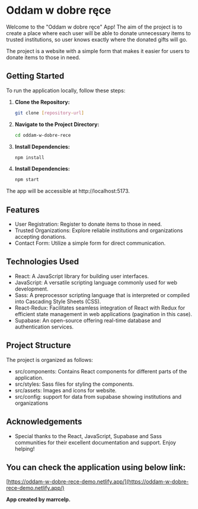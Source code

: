 # Oddam w dobre ręce

Welcome to the "Oddam w dobre ręce" App! The aim of the project is to create a place where each user will be able to donate unnecessary items to trusted institutions, so user knows exactly where the donated gifts will go.

The project is a website with a simple form that makes it easier for users to donate items to those in need.

## Getting Started

To run the application locally, follow these steps:

1. **Clone the Repository:**
   ```bash
   git clone [repository-url]
   ```
2. **Navigate to the Project Directory:**
    ```bash
   cd oddam-w-dobre-rece
   ```
3. **Install Dependencies:**
    ```bash
   npm install
    ```

4. **Install Dependencies:**
    ```bash
   npm start
   ```

The app will be accessible at http://localhost:5173.

## Features

- User Registration: Register to donate items to those in need.
- Trusted Organizations: Explore reliable institutions and organizations accepting donations.
- Contact Form: Utilize a simple form for direct communication.

## Technologies Used

- React: A JavaScript library for building user interfaces.
- JavaScript: A versatile scripting language commonly used for web development.
- Sass: A preprocessor scripting language that is interpreted or compiled into Cascading Style Sheets (CSS).
- React-Redux: Facilitates seamless integration of React with Redux for efficient state management in web applications (pagination in this case).
- Supabase: An open-source offering real-time database and authentication services.

## Project Structure

The project is organized as follows:

- src/components: Contains React components for different parts of the application.
- src/styles: Sass files for styling the components.
- src/assets: Images and icons for website.
- src/config: support for data from supabase showing institutions and organizations


## Acknowledgements
- Special thanks to the React, JavaScript, Supabase and Sass communities for their excellent documentation and support.
Enjoy helping!

## You can check the application using below link: 
[https://oddam-w-dobre-rece-demo.netlify.app/](https://oddam-w-dobre-rece-demo.netlify.app/)

**App created by marrcelp.**


